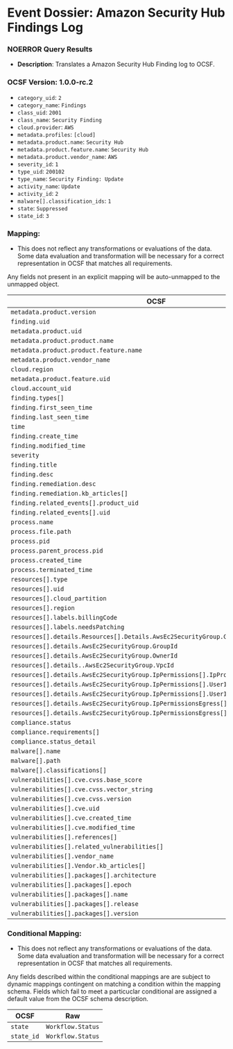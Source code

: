 # Event Dossier: Amazon Security Hub Findings Log
### NOERROR Query Results
- **Description**: Translates a Amazon Security Hub Finding log to OCSF. 

 ### OCSF Version: 1.0.0-rc.2
 - `category_uid`: `2`
 - `category_name`: `Findings`
 - `class_uid`: `2001`
 - `class_name`: `Security Finding`
 - `cloud.provider`: `AWS`
 - `metadata.profiles`: `[cloud]`
 - `metadata.product.name`: `Security Hub`
 - `metadata.product.feature.name`: `Security Hub`
 - `metadata.product.vendor_name`: `AWS`
 - `severity_id`: `1`
 - `type_uid`: `200102`
 - `type_name`: `Security Finding: Update`
 - `activity_name`: `Update`
 - `activity_id`: `2`
 - `malware[].classification_ids`: `1`
 - `state`: `Suppressed`
 - `state_id`: `3`

 ### Mapping:
 - This does not reflect any transformations or evaluations of the data. Some data evaluation and transformation will be necessary for a correct representation in OCSF that matches all requirements.

Any fields not present in an explicit mapping will be auto-unmapped to the unmapped object. 

| OCSF                       | Raw             |
| -------------------------- | ----------------|
|`metadata.product.version` | `Schemaversion`       |
|`finding.uid`|`Id`|
|`metadata.product.uid`|`ProductArn`|
|`metadata.product.product.name`|`ProductName`|
|`metadata.product.product.feature.name`|`ProductName`|
|`metadata.product.vendor_name`|`CompanyName`|
|`cloud.region`|`Region`|
|`metadata.product.feature.uid`|`GeneratorId`|
|`cloud.account_uid`|`AwsAccountId`|
|`finding.types[]`|`Types[]`|
|`finding.first_seen_time`|`FirstObservedAt`|
|`finding.last_seen_time`|`LastObservedAt`|
|`time`|`LastObservedAt`|
|`finding.create_time`|`CreatedAt`|
|`finding.modified_time`|`UpdatedAt`|
|`severity`|`Severity.Label`|
|`finding.title`|`Title`|
|`finding.desc`|`Description`|
|`finding.remediation.desc`|`Remediation.Recommendation.Text`|
|`finding.remediation.kb_articles[]`|`Remediation.Recommendation.Url`|
|`finding.related_events[].product_uid`|`RelatedFindings[].ProductArn`|
|`finding.related_events[].uid`|`RelatedFindings[].Id`|
|`process.name`|`Process.name`|
|`process.file.path`|`Process.Path`|
|`process.pid`|`Process.Pid`|
|`process.parent_process.pid`|`Process.ParentPid`|
|`process.created_time`|`Process.LaunchedAt`|
|`process.terminated_time`|`Process.TerminatedAt`|
|`resources[].type`|`Resources[].Type`|
|`resources[].uid`|`Resources[].Id`|
|`resources[].cloud_partition`|`Resources[].Partition`|
|`resources[].region`|`Resources[].Region`|
|`resources[].labels.billingCode`|`Resources[].Tags.billingCode`|
|`resources[].labels.needsPatching`|`Resources[].Tags.needsPatching`|
|`resources[].details.Resources[].Details.AwsEc2SecurityGroup.GroupName`|`Resources[].Details.AwsEc2SecurityGroup.GroupName`|
|`resources[].details.AwsEc2SecurityGroup.GroupId`|`Resources[].Details.AwsEc2SecurityGroup.GroupId`|
|`resources[].details.AwsEc2SecurityGroup.OwnerId`|`Resources[].Details.AwsEc2SecurityGroup.OwnerId`|
|`resources[].details..AwsEc2SecurityGroup.VpcId`|`Resources[].Details.AwsEc2SecurityGroup.VpcId`|
|`resources[].details.AwsEc2SecurityGroup.IpPermissions[].IpProtocol`|`Resources[].Details.AwsEc2SecurityGroup.IpPermissions[].IpProtocol`|
|`resources[].details.AwsEc2SecurityGroup.IpPermissions[].UserIdGroupPairs[].GroupId`|`Resources[].Details.AwsEc2SecurityGroup.IpPermissions[].UserIdGroupPairs[].GroupId`|
|`resources[].details.AwsEc2SecurityGroup.IpPermissions[].UserIdGroupPairs[].UserId`|`Resources[].Details.AwsEc2SecurityGroup.IpPermissions[].UserIdGroupPairs[].UserId`|
|`resources[].details.AwsEc2SecurityGroup.IpPermissionsEgress[].IpProtocol`|`Resources[].Details.AwsEc2SecurityGroup.IpPermissionsEgress[].IpProtocol`|
|`resources[].details.AwsEc2SecurityGroup.IpPermissionsEgress[].IpRanges[].CidrIp`|`Resources[].Details.AwsEc2SecurityGroup.IpPermissionsEgress[].IpRanges[].CidrIp`|
|`compliance.status`|`Compliance.Status`|
|`compliance.requirements[]`|`Compliance.RelatedRequirements[]`|
|`compliance.status_detail`|`Compliance.StatusReasons[].Description`|
|`malware[].name`|`Malware[].Name`|
|`malware[].path`|`Malware[].Path`|
|`malware[].classifications[]`|`Malware[].Type`|
|`vulnerabilities[].cve.cvss.base_score`|`Vulnerabilities[].Cvss[].BaseScore`|
|`vulnerabilities[].cve.cvss.vector_string`|`Vulnerabilities[].Cvss[].BaseVector`|
|`vulnerabilities[].cve.cvss.version`|`Vulnerabilities[].Cvss[].Version`|
|`vulnerabilities[].cve.uid`|`Vulnerabilities[].Cvss[].Id`|
|`vulnerabilities[].cve.created_time`|`Vulnerabilities[].Vendor.VendorCreatedAt`|
|`vulnerabilities[].cve.modified_time`|`Vulnerabilities[].Vendor.VendorUpdatedAt`|
|`vulnerabilities[].references[]`|`Vulnerabilities[].ReferenceUrls[]`|
|`vulnerabilities[].related_vulnerabilities[]`|`Vulnerabilities[].RelatedVulnerabilities[]`|
|`vulnerabilities[].vendor_name`|`Vulnerabilities[].Vendor.Name`|
|`vulnerabilities[].Vendor.kb_articles[]`|`Vulnerabilities[].Vendor.Url`|
|`vulnerabilities[].packages[].architecture`|`Vulnerabilities[].VulnerablePackages[].Architecture`|
|`vulnerabilities[].packages[].epoch`|`Vulnerabilities[].VulnerablePackages[].Epoch`|
|`vulnerabilities[].packages[].name`|`Vulnerabilities[].VulnerablePackages[].Name`|
|`vulnerabilities[].packages[].release`|`Vulnerabilities[].VulnerablePackages[].Release`|
|`vulnerabilities[].packages[].version`|`Vulnerabilities[].VulnerablePackages[].Version`|

 ### Conditional Mapping:
 - This does not reflect any transformations or evaluations of the data. Some data evaluation and transformation will be necessary for a correct representation in OCSF that matches all requirements.

Any fields described within the conditional mappings are are subject to dynamic mappings contingent on matching a condition within the mapping schema. Fields which fail to meet a particuclar conditional are assigned a default value from the OCSF schema description.

| OCSF                       | Raw             |
| -------------------------- | ----------------|
|`state`|`Workflow.Status`|
|`state_id`|`Workflow.Status`|
